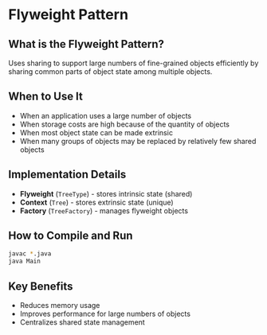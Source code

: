 # Flyweight Pattern

## What is the Flyweight Pattern?

Uses sharing to support large numbers of fine-grained objects efficiently by sharing common parts of object state among multiple objects.

## When to Use It

- When an application uses a large number of objects
- When storage costs are high because of the quantity of objects
- When most object state can be made extrinsic
- When many groups of objects may be replaced by relatively few shared objects

## Implementation Details

- **Flyweight** (`TreeType`) - stores intrinsic state (shared)
- **Context** (`Tree`) - stores extrinsic state (unique)
- **Factory** (`TreeFactory`) - manages flyweight objects

## How to Compile and Run

```bash
javac *.java
java Main
```

## Key Benefits

- Reduces memory usage
- Improves performance for large numbers of objects
- Centralizes shared state management
